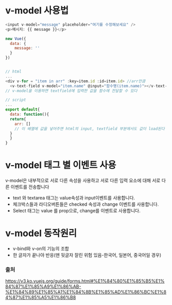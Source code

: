 # v-model 사용법

```javascript
<input v-model="message" placeholder="여기를 수정해보세요" />
<p>메시지: {{ message }}</p>

new Vue({
  data: {
    message: ''
  }
})
```

```javascript

// html
...
<div v-for = "item in arr" :key=item.id :id=item.id> //arr만큼 
  <v-text-field v-model="item.name" @input="함수명(item.name)"></v-text-field>
// v-model을 이용하면 textfield에 입력한 값을 함수에 전달할 수 있다 

// script
...
export default{
  data: function(){
  return{
    arr: []
    // 이 배열에 값을 넣어주면 html의 input, textfield 부분에서도 값이 load된다
  }
  }
}
```

# v-model 태그 별 이벤트 사용

v-model은 내부적으로 서로 다른 속성을 사용하고 서로 다른 입력 요소에 대해 서로 다른 이벤트를 전송합니다

- text 와 textarea 태그는 value속성과 input이벤트를 사용합니다.
- 체크박스들과 라디오버튼들은 checked 속성과 change 이벤트를 사용합니다.
- Select 태그는 value 를 prop으로, change를 이벤트로 사용합니다.

# v-model 동작원리
- v-bind와 v-on의 기능의 조합
- 한 글자가 끝나야 반응(맨 뒷글자 잘린 위험 있음-한국어, 일본어, 중국어일 경우)

### 출처
https://v3.ko.vuejs.org/guide/forms.html#%E1%84%80%E1%85%B5%E1%84%87%E1%85%A9%E1%86%AB-%E1%84%89%E1%85%A1%E1%84%8B%E1%85%AD%E1%86%BC%E1%84%87%E1%85%A5%E1%86%B8
